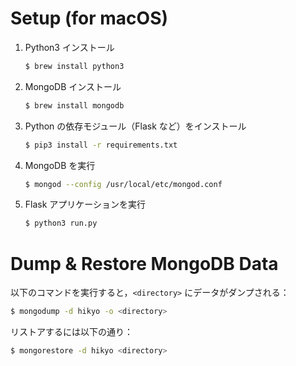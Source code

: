 # Setup (for macOS)

1. Python3 インストール

    ```sh
    $ brew install python3
    ```

1. MongoDB インストール

    ```sh
    $ brew install mongodb
    ```

1. Python の依存モジュール（Flask など）をインストール

    ```sh
    $ pip3 install -r requirements.txt
    ```

1. MongoDB を実行
    ```sh
    $ mongod --config /usr/local/etc/mongod.conf
    ```

1. Flask アプリケーションを実行

    ```sh
    $ python3 run.py
    ```


# Dump & Restore MongoDB Data

以下のコマンドを実行すると，`<directory>` にデータがダンプされる：

```sh
$ mongodump -d hikyo -o <directory>
```

リストアするには以下の通り：

```sh
$ mongorestore -d hikyo <directory>
```
